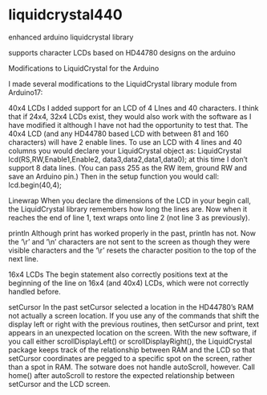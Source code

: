 # liquidcrystal440
enhanced arduino liquidcrystal library

supports character LCDs based on HD44780 designs on the arduino

Modifications to LiquidCrystal for the Arduino

I made several modifications to the LiquidCrystal library module from Arduino17:

40x4 LCDs I added support for an LCD of 4 LInes and 40 characters. I think that if 24x4, 32x4 LCDs exist, they would also work with the software as I have modified it although I have not had the opportunity to test that. The 40x4 LCD (and any HD44780 based LCD with between 81 and 160 characters) will have 2 enable lines. To use an LCD with 4 lines and 40 columns you would declare your LiquidCrystal object as: LiquidCrystal lcd(RS,RW,Enable1,Enable2, data3,data2,data1,data0); at this time I don’t support 8 data lines. (You can pass 255 as the RW item, ground RW and save an Arduino pin.) Then in the setup function you would call: lcd.begin(40,4);

Linewrap When you declare the dimensions of the LCD in your begin call, the LiquidCrystal library remembers how long the lines are. Now when it reaches the end of line 1, text wraps onto line 2 (not line 3 as previously).

println Although print has worked properly in the past, println has not. Now the ‘\r’ and ‘\n’ characters are not sent to the screen as though they were visible characters and the ‘\r’ resets the character position to the top of the next line.

16x4 LCDs The begin statement also correctly positions text at the beginning of the line on 16x4 (and 40x4) LCDs, which were not correctly handled before.

setCursor In the past setCursor selected a location in the HD44780’s RAM not actually a screen location. If you use any of the commands that shift the display left or right with the previous routines, then setCursor and print, text appears in an unexpected location on the screen. With the new software, if you call either scrollDisplayLeft() or scrollDisplayRight(), the LiquidCrystal package keeps track of the relationship between RAM and the LCD so that setCursor coordinates are pegged to a specific spot on the screen, rather than a spot in RAM. The sotware does not handle autoScroll, however. Call home() after autoScroll to restore the expected relationship between setCursor and the LCD screen.

